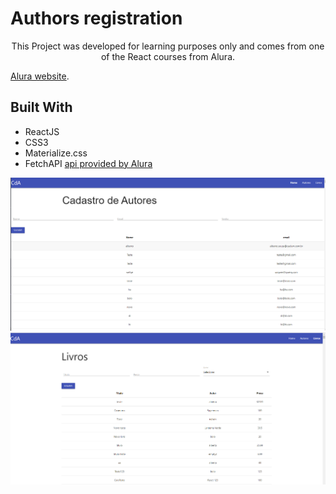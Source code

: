 # Authors registration

<p align="center" >
This Project was developed for learning purposes only and comes from one of the React courses from Alura.
</p>

[Alura website](https://www.alura.com.br/).

## Built With

- ReactJS
- CSS3
- Materialize.css
- FetchAPI [api provided by Alura](http://cdc-react.herokuapp.com/api/)

<p align="center">
  <img src="src/assets/cda-01.png" />
  <img src="src/assets/cda-02.png" />
</p>


